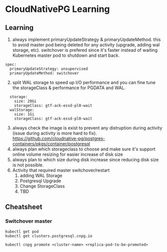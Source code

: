 # CloudNativePG Learning

## Learning
1. always implement primaryUpdateStrategy & primaryUpdateMethod. this to avoid master pod being deleted for any activity (upgrade, adding wal storage, etc). switchover is prefered since it's faster instead of waiting Kubernetes master pod to shutdown and start back.
```
spec:
  primaryUpdateStrategy: unsupervised
  primaryUpdateMethod: switchover
```
2. split WAL storage to speed up I/O performance and you can fine tune the storageClass & performance for PGDATA and WAL.
```
  storage:
    size: 20Gi
    storageClass: gtf-ack-essd-pl0-wait
  walStorage:
    size: 1Gi
    storageClass: gtf-ack-essd-pl0-wait
```
3. always check the image is exist to prevent any distruption during activity (issue during activity is more hard to fix). https://github.com/cloudnative-pg/postgres-containers/pkgs/container/postgresql
4. always plan which storageclass to choose and make sure it's support online volume resizing for easier increase of disk size
5. always plan to which size during disk increase since reducing disk size is not possible.
6. Activity that required master switchover/restart
   1. adding WAL Storage
   2. Postgresql Upgrade
   3. Change StorageClass
   4. TBD

## Cheatsheet

### Switchover master
```
kubectl get pod
kubectl get clusters.postgresql.cnpg.io

kubectl cnpg promote <cluster-name> <replica-pod-to-be-promoted>
```